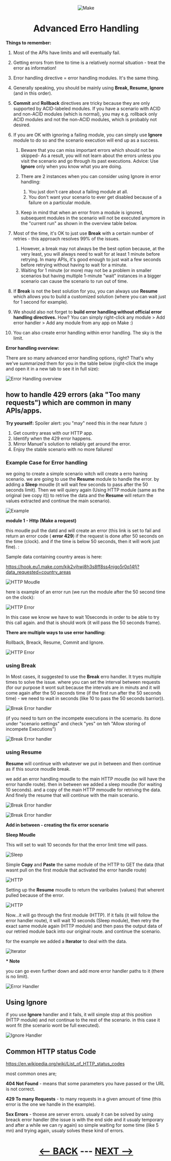 <div align="center">

![Make](pic/make_logo.gif)

# Advanced Erro Handling
</div>

   
__Things to remember:__

1. Most of the APIs have limits and will eventually fail.
2. Getting errors from time to time is a relatively normal situation - treat the error as information!
3. Error handling directive = error handling modules. It's the same thing.
4. Generally speaking, you should be mainly using __Break, Resume, Ignore__ (and in this order).
5. __Commit__ and __Rollback__ directives are tricky because they are only supported by ACID-labeled modules. If you have a scenario with ACID and non-ACID modules (which is normal), you may e.g. rollback only ACID modules and not the non-ACID modules, which is probably not desired.
6. If you are OK with ignoring a failing module, you can simply use __Ignore__ module to do so and the scenario execution will end up as a success.
   1. Beware that you can miss important errors which should not be skipped- As a result, you will not learn about the errors unless you visit the scenario and go through its past executions. Advice: Use __Ignore__ only when you know what you are doing.
   2. There are 2 instances when you can consider using Ignore in error handling:
      1. You just don't care about a failing module at all.
      2. You don't want your scenario to ever get disabled because of a failure on a particular module.

   3. Keep in mind that when an error from a module is ignored, subsequent modules in the scenario will not be executed anymore in the "current run" as shown in the overview table below.
      
7. Most of the time, it's OK to just use __Break__ with a certain number of retries - this approach resolves 99% of the issues.
   1. However, a break may not always be the best option because, at the very least, you will always need to wait for at least 1 minute before retrying. In many APIs, it's good enough to just wait a few seconds before retrying without having to wait for a minute.
   2. Waiting for 1 minute (or more) may not be a problem in smaller scenarios but having multiple 1-minute "wait" instances in a bigger scenario can cause the scenario to run out of time.
   
8. If __Break__ is not the best solution for you, you can always use __Resume__ which allows you to build a customized solution (where you can wait just for 1 second for example).
9. We should also not forget to __build error handling without official error handling directives.__ How? You can simply right-click any module > Add error handler > Add any module from any app on Make :)
10. You can also create error handling within error handling. The sky is the limit.


__Error handling overview:__

There are so many advanced error handling options, right? That's why we've summarized them for you in the table below (right-click the image and open it in a new tab to see it in full size):

![Error Handling overview](pic/l4errorhandlingoverview.png)


## how to handle 429 errors (aka "Too many requests") which are common in many APIs/apps.

__Try yourself:__
Spoiler alert: you "may" need this in the near future :)
1. Get country areas with our HTTP app.
2. Identify when the 429 error happens.
3. Mirror Manuel's solution to reliably get around the error.
4. Enjoy the stable scenario with no more failures!

### Example Case for Error handling

we going to create a simple scenario witch will create a erro haning scenario. we are going to use the __Resume__ module to handle the error. by adding a __Sleep__ moudle (it will wait few seconds to pass after the 50 seconds limit). Then we will quiery again (Using HTTP module (same as the original (we copy it)) to retrive the data and the __Resume__ will return the values extracted and continue the main scenario).


![Example](l4errorhandlingall.gif)

__module 1 - Http (Make a request)__

this moudle pull the datd and will create an error  (this link is set to fail and return an error code ( __error 429__) if the request is done after 50 seconds on the time (clock). and if the time is below 50 seconds, then it will work just fine). :

Sample data containing country areas is here:

  https://hook.eu1.make.com/kjk2vjhwj8h3s8ff8ss4njgo5r0q14fj?data_requested=country_areas

 ![HTTP Moudle](pic/l4errorhandlinghttp.gif)

 here is example of an error run (we run the module after the 50 second time on the clock):

  ![HTTP Error](pic/l4errorhandlinghttperror.gif)

In this case we know we have to wait 10seconds in order to be able to try this call again. and that is should work (it will pass the 50 seconds frame).

__There are multiple ways to use error handling:__

Rollback, Breack, Resume, Commit and Ignore. 

  ![HTTP Error](pic/l4errorhandlingtypes.gif)

### using Break

In Most cases, it suggested to use the __Break__ erro handler. It tryes multiple times to solve the issue. where you can set the interval between requests (for our purpose it wont suit because the intervals are in minuts and it will come again after the 50 seconds time (if the first run after the 50 seconds time) - we need to wait in seconds (like 10 to pass the 50 seconds barrior)).

  ![Break Error handler](pic/l4errorhandlingbrak.gif)

(if you need to turn on the incompete executions in the scemario. its done under "scenario settings" and check "yes" on teh "Allow storing of incompete Executions")

![Break Error handler](l4errorhandlingincomplete.gif)

### using Resume

__Resume__ will continue with whatever we put in between and then continue as if this source moudle break.

we add an error handling moudle to the main HTTP moudle (so will have the error handle route). then in between we added a sleep moudle (for waiting 10 seconds). and a copy of the main HTTP mmoudle for retriving the data. And finely the resume that will continue with the main scenario.

![Break Error handler](l4errorhandlingadd.gif)


![Break Error handler](l4errorhandlingresume.gif)

__Add in between - creating the fix error scenario__

__Sleep Moudle__

This will set to wait 10 seconds for that the error limit time will pass.

![Sleep](l4errorhandlingsleep.gif)

Simple __Copy__ and __Paste__ the same module of the HTTP to GET the data (that wasnt pull on the first module that activated the error handle route)

![HTTP](l4errorhandlinghttp1.gif)

Setting up the __Resume__ moudle to return the varibales (values) that wherent pulled because of the error.

![HTTP](l4errorhandlingresume1.gif)

Now...it will go through the first module (HTTP). If it fails (it will follow the error handler route), it will wait 10 seconds (Sleep module), then retry the exact same module again (HTTP module) and then pass the output data of our retried module back into our original route. and continue the scenario.

for the example we added a __Iterator__ to deal with the data.

![Iterator](l4errorhandlingiterator.gif)


__* Note__

you can go even further down and add more error handler paths to it (there is no limit).

![Error Handler](l4errorhandlingdown.gif)

## Using Ignore

if you use __Ignore__ handler and it fails, it will simple stop at this position (HTTP module) and not continue to the rest of the scenario. in this case it wont fit (the scenario wont be full executed).

![Ignore Handler](l4errorhandlingignore.gif)

## Common HTTP status Code

https://en.wikipedia.org/wiki/List_of_HTTP_status_codes

most common ones are;

__404 Not Found__ - means that some parameters you have passed or the URL is not correct.

__429 To many Requests__ - to many requests in a given amount of time (this error is the one we handle in the example).

__5xx Errors__ - thoese are server errors. usualy it can be solved by using breack error handler (the issue is with the end side and it usualy temporary and after a while we can ry again) so simple waiting for some time (like 5 mn) and trying again, usualy solves these kind of errors.


<div align="center">
  
# [<-- BACK](l4complexifformulas.md) --- [NEXT -->](l4.md)
</div>
